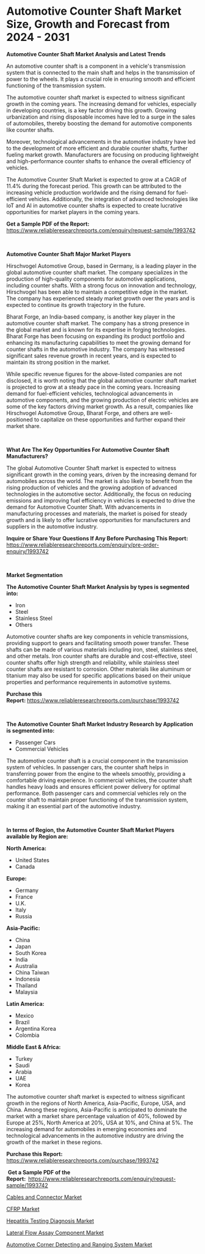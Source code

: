 <p><h1>Automotive Counter Shaft Market Size, Growth and Forecast from 2024 - 2031</h1></p><p><strong>Automotive Counter Shaft Market Analysis and Latest Trends</strong></p>
<p><p>An automotive counter shaft is a component in a vehicle's transmission system that is connected to the main shaft and helps in the transmission of power to the wheels. It plays a crucial role in ensuring smooth and efficient functioning of the transmission system.</p><p>The automotive counter shaft market is expected to witness significant growth in the coming years. The increasing demand for vehicles, especially in developing countries, is a key factor driving this growth. Growing urbanization and rising disposable incomes have led to a surge in the sales of automobiles, thereby boosting the demand for automotive components like counter shafts.</p><p>Moreover, technological advancements in the automotive industry have led to the development of more efficient and durable counter shafts, further fueling market growth. Manufacturers are focusing on producing lightweight and high-performance counter shafts to enhance the overall efficiency of vehicles.</p><p>The Automotive Counter Shaft Market is expected to grow at a CAGR of 11.4% during the forecast period. This growth can be attributed to the increasing vehicle production worldwide and the rising demand for fuel-efficient vehicles. Additionally, the integration of advanced technologies like IoT and AI in automotive counter shafts is expected to create lucrative opportunities for market players in the coming years.</p></p>
<p><strong>Get a Sample PDF of the Report:&nbsp;</strong> <a href="https://www.reliableresearchreports.com/enquiry/request-sample/1993742">https://www.reliableresearchreports.com/enquiry/request-sample/1993742</a></p>
<p>&nbsp;</p>
<p><strong>Automotive Counter Shaft Major Market Players</strong></p>
<p><p>Hirschvogel Automotive Group, based in Germany, is a leading player in the global automotive counter shaft market. The company specializes in the production of high-quality components for automotive applications, including counter shafts. With a strong focus on innovation and technology, Hirschvogel has been able to maintain a competitive edge in the market. The company has experienced steady market growth over the years and is expected to continue its growth trajectory in the future.</p><p>Bharat Forge, an India-based company, is another key player in the automotive counter shaft market. The company has a strong presence in the global market and is known for its expertise in forging technologies. Bharat Forge has been focusing on expanding its product portfolio and enhancing its manufacturing capabilities to meet the growing demand for counter shafts in the automotive industry. The company has witnessed significant sales revenue growth in recent years, and is expected to maintain its strong position in the market.</p><p>While specific revenue figures for the above-listed companies are not disclosed, it is worth noting that the global automotive counter shaft market is projected to grow at a steady pace in the coming years. Increasing demand for fuel-efficient vehicles, technological advancements in automotive components, and the growing production of electric vehicles are some of the key factors driving market growth. As a result, companies like Hirschvogel Automotive Group, Bharat Forge, and others are well-positioned to capitalize on these opportunities and further expand their market share.</p></p>
<p>&nbsp;</p>
<p><strong>What Are The Key Opportunities For Automotive Counter Shaft Manufacturers?</strong></p>
<p><p>The global Automotive Counter Shaft market is expected to witness significant growth in the coming years, driven by the increasing demand for automobiles across the world. The market is also likely to benefit from the rising production of vehicles and the growing adoption of advanced technologies in the automotive sector. Additionally, the focus on reducing emissions and improving fuel efficiency in vehicles is expected to drive the demand for Automotive Counter Shaft. With advancements in manufacturing processes and materials, the market is poised for steady growth and is likely to offer lucrative opportunities for manufacturers and suppliers in the automotive industry.</p></p>
<p><strong>Inquire or Share Your Questions If Any Before Purchasing This Report:</strong> <a href="https://www.reliableresearchreports.com/enquiry/pre-order-enquiry/1993742">https://www.reliableresearchreports.com/enquiry/pre-order-enquiry/1993742</a></p>
<p>&nbsp;</p>
<p><strong>Market Segmentation</strong></p>
<p><strong>The Automotive Counter Shaft Market Analysis by types is segmented into:</strong></p>
<p><ul><li>Iron</li><li>Steel</li><li>Stainless Steel</li><li>Others</li></ul></p>
<p><p>Automotive counter shafts are key components in vehicle transmissions, providing support to gears and facilitating smooth power transfer. These shafts can be made of various materials including iron, steel, stainless steel, and other metals. Iron counter shafts are durable and cost-effective, steel counter shafts offer high strength and reliability, while stainless steel counter shafts are resistant to corrosion. Other materials like aluminum or titanium may also be used for specific applications based on their unique properties and performance requirements in automotive systems.</p></p>
<p><strong>Purchase this Report:&nbsp;</strong><a href="https://www.reliableresearchreports.com/purchase/1993742">https://www.reliableresearchreports.com/purchase/1993742</a></p>
<p>&nbsp;</p>
<p><strong>The Automotive Counter Shaft Market Industry Research by Application is segmented into:</strong></p>
<p><ul><li>Passenger Cars</li><li>Commercial Vehicles</li></ul></p>
<p><p>The automotive counter shaft is a crucial component in the transmission system of vehicles. In passenger cars, the counter shaft helps in transferring power from the engine to the wheels smoothly, providing a comfortable driving experience. In commercial vehicles, the counter shaft handles heavy loads and ensures efficient power delivery for optimal performance. Both passenger cars and commercial vehicles rely on the counter shaft to maintain proper functioning of the transmission system, making it an essential part of the automotive industry.</p></p>
<p>&nbsp;</p>
<p><strong>In terms of Region, the Automotive Counter Shaft Market Players available by Region are:</strong></p>
<p>
    <p> <strong> North America: </strong>
        <ul>
            <li>United States</li>
            <li>Canada</li>
        </ul>
        </p> 
    <p> <strong> Europe: </strong>
        <ul>
            <li>Germany</li>
            <li>France</li>
            <li>U.K.</li>
            <li>Italy</li>
            <li>Russia</li>
        </ul>
        </p> 
    <p> <strong> Asia-Pacific: </strong>
        <ul>
            <li>China</li>
            <li>Japan</li>
            <li>South Korea</li>
            <li>India</li>
            <li>Australia</li>
            <li>China Taiwan</li>
            <li>Indonesia</li>
            <li>Thailand</li>
            <li>Malaysia</li>
        </ul>
        </p> 
    <p> <strong> Latin America: </strong>
        <ul>
            <li>Mexico</li>
            <li>Brazil</li>
            <li>Argentina Korea</li>
            <li>Colombia</li>
        </ul>
        </p> 
    <p> <strong> Middle East & Africa: </strong>
        <ul>
            <li>Turkey</li>
            <li>Saudi</li>
            <li>Arabia</li>
            <li>UAE</li>
            <li>Korea</li>
        </ul>
    </p>
    </p>
<p><p>The automotive counter shaft market is expected to witness significant growth in the regions of North America, Asia-Pacific, Europe, USA, and China. Among these regions, Asia-Pacific is anticipated to dominate the market with a market share percentage valuation of 40%, followed by Europe at 25%, North America at 20%, USA at 10%, and China at 5%. The increasing demand for automobiles in emerging economies and technological advancements in the automotive industry are driving the growth of the market in these regions.</p></p>
<p><strong>Purchase this Report: </strong><a href="https://www.reliableresearchreports.com/purchase/1993742">https://www.reliableresearchreports.com/purchase/1993742</a></p>
<p>&nbsp;<strong>Get a Sample PDF of the Report:&nbsp;&nbsp;</strong><a href="https://www.reliableresearchreports.com/enquiry/request-sample/1993742">https://www.reliableresearchreports.com/enquiry/request-sample/1993742</a></p>
<p><strong></strong></p>
<p><p><a href="https://view.publitas.com/reportprime-1/cables-and-connector-market-furnish-information-about-market-size-market-share-market-dynamics-and-projections-spanning-from-2024-to-2031/">Cables and Connector Market</a></p><p><a href="https://view.publitas.com/reportprime-1/cfrp-market-research-report-provides-thorough-industry-overview-which-offers-an-in-depth-analysis-of-product-trends-and-new-market-divisions/">CFRP Market</a></p><p><a href="https://acidic-farm-354.notion.site/Hepatitis-Testing-Diagnosis-Market-Research-Report-Reveals-The-Latest-Trends-And-Opportunities-of-th-5878ab08efdb4880bdb54b7e7676c85a">Hepatitis Testing Diagnosis Market</a></p><p><a href="https://glittery-fuchsia-86a.notion.site/Lateral-Flow-Assay-Component-Market-Size-Share-Trends-Analysis-Report-By-Material-By-Type-By-En-858b73f9fc9745efa12ab94d5bb630e3">Lateral Flow Assay Component Market</a></p><p><a href="https://github.com/ruddyyedelwadw/Market-Research-Report-List-1/blob/main/automotive-corner-detecting-and-ranging-system-market.md">Automotive Corner Detecting and Ranging System Market</a></p></p>